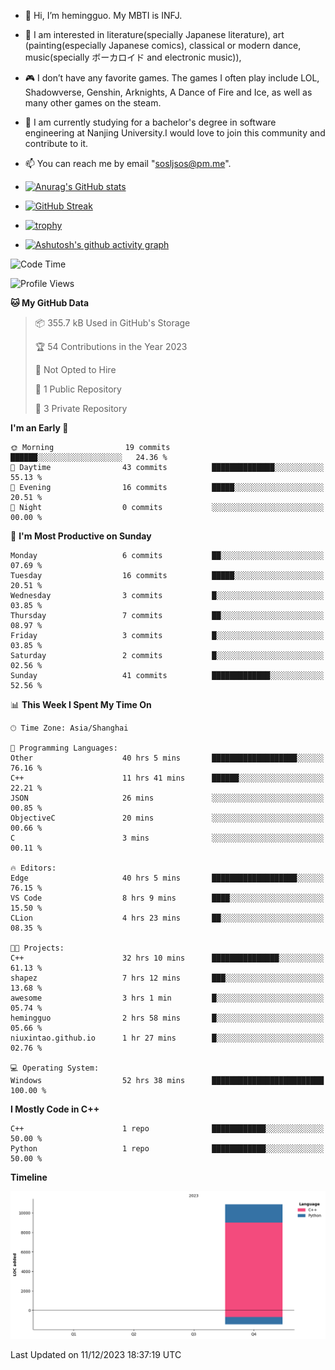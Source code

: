 - 👋 Hi, I’m hemingguo. My MBTI is INFJ.
- 🎨 I am interested in literature(specially Japanese literature), art (painting(especially Japanese comics), classical or modern dance, music(specially ボーカロイド and electronic music)),
- 🎮 I don’t have any favorite games. The games I often play include LOL, Shadowverse, Genshin, Arknights, A Dance of Fire and Ice, as well as many other games on the steam.
- 🌱 I am currently studying for a bachelor's degree in software engineering at Nanjing University.I would love to join this community and contribute to it.

- 📫 You can reach me by email "sosljsos@pm.me".


- [![Anurag's GitHub stats](https://github-readme-stats.vercel.app/api?username=hemingguo&show_icons=true&count_private=true&theme=aura&hide_border=true&icon_color=FF4500&text_color=76EE00)](https://github.com/anuraghazra/github-readme-stats)
  
- [![GitHub Streak](https://github-readme-streak-stats.herokuapp.com/?user=hemingguo&hide_border=true&theme=tokyonight)](https://git.io/streak-stats)
  
- [![trophy](https://github-profile-trophy.vercel.app/?username=hemingguo&theme=dracula)](https://github.com/ryo-ma/github-profile-trophy)
- [![Ashutosh's github activity graph](https://github-readme-activity-graph.vercel.app/graph?username=hemingguo&theme=tokyo-night&hide_border=true)](https://github.com/ashutosh00710/github-readme-activity-graph)
<!--START_SECTION:waka-->
![Code Time](http://img.shields.io/badge/Code%20Time-167%20hrs%2059%20mins-blue)

![Profile Views](http://img.shields.io/badge/Profile%20Views-312-blue)

**🐱 My GitHub Data** 

> 📦 355.7 kB Used in GitHub's Storage 
 > 
> 🏆 54 Contributions in the Year 2023
 > 
> 🚫 Not Opted to Hire
 > 
> 📜 1 Public Repository 
 > 
> 🔑 3 Private Repository 
 > 
**I'm an Early 🐤** 

```text
🌞 Morning                19 commits          ██████░░░░░░░░░░░░░░░░░░░   24.36 % 
🌆 Daytime                43 commits          ██████████████░░░░░░░░░░░   55.13 % 
🌃 Evening                16 commits          █████░░░░░░░░░░░░░░░░░░░░   20.51 % 
🌙 Night                  0 commits           ░░░░░░░░░░░░░░░░░░░░░░░░░   00.00 % 
```
📅 **I'm Most Productive on Sunday** 

```text
Monday                   6 commits           ██░░░░░░░░░░░░░░░░░░░░░░░   07.69 % 
Tuesday                  16 commits          █████░░░░░░░░░░░░░░░░░░░░   20.51 % 
Wednesday                3 commits           █░░░░░░░░░░░░░░░░░░░░░░░░   03.85 % 
Thursday                 7 commits           ██░░░░░░░░░░░░░░░░░░░░░░░   08.97 % 
Friday                   3 commits           █░░░░░░░░░░░░░░░░░░░░░░░░   03.85 % 
Saturday                 2 commits           █░░░░░░░░░░░░░░░░░░░░░░░░   02.56 % 
Sunday                   41 commits          █████████████░░░░░░░░░░░░   52.56 % 
```


📊 **This Week I Spent My Time On** 

```text
🕑︎ Time Zone: Asia/Shanghai

💬 Programming Languages: 
Other                    40 hrs 5 mins       ███████████████████░░░░░░   76.16 % 
C++                      11 hrs 41 mins      ██████░░░░░░░░░░░░░░░░░░░   22.21 % 
JSON                     26 mins             ░░░░░░░░░░░░░░░░░░░░░░░░░   00.85 % 
ObjectiveC               20 mins             ░░░░░░░░░░░░░░░░░░░░░░░░░   00.66 % 
C                        3 mins              ░░░░░░░░░░░░░░░░░░░░░░░░░   00.11 % 

🔥 Editors: 
Edge                     40 hrs 5 mins       ███████████████████░░░░░░   76.15 % 
VS Code                  8 hrs 9 mins        ████░░░░░░░░░░░░░░░░░░░░░   15.50 % 
CLion                    4 hrs 23 mins       ██░░░░░░░░░░░░░░░░░░░░░░░   08.35 % 

🐱‍💻 Projects: 
C++                      32 hrs 10 mins      ███████████████░░░░░░░░░░   61.13 % 
shapez                   7 hrs 12 mins       ███░░░░░░░░░░░░░░░░░░░░░░   13.68 % 
awesome                  3 hrs 1 min         █░░░░░░░░░░░░░░░░░░░░░░░░   05.74 % 
hemingguo                2 hrs 58 mins       █░░░░░░░░░░░░░░░░░░░░░░░░   05.66 % 
niuxintao.github.io      1 hr 27 mins        █░░░░░░░░░░░░░░░░░░░░░░░░   02.76 % 

💻 Operating System: 
Windows                  52 hrs 38 mins      █████████████████████████   100.00 % 
```

**I Mostly Code in C++** 

```text
C++                      1 repo              ████████████░░░░░░░░░░░░░   50.00 % 
Python                   1 repo              ████████████░░░░░░░░░░░░░   50.00 % 
```



**Timeline**

![Lines of Code chart](https://raw.githubusercontent.com/hemingguo/hemingguo/main/assets/bar_graph.png)


 Last Updated on 11/12/2023 18:37:19 UTC
<!--END_SECTION:waka-->
<!---
hemingguo/hemingguo is a ✨ special ✨ repository because its `README.md` (this file) appears on your GitHub profile.
You can click the Preview link to take a look at your changes.
--->
